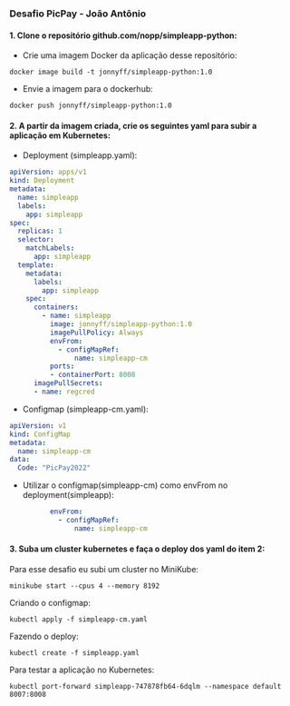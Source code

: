 ### Desafio PicPay - João Antônio

#### 1. Clone o repositório github.com/nopp/simpleapp-python:

- Crie uma imagem Docker da aplicação desse repositório:

 `docker image build -t jonnyff/simpleapp-python:1.0`

- Envie a imagem para o dockerhub:

 `docker push jonnyff/simpleapp-python:1.0`

#### 2. A partir da imagem criada, crie os seguintes yaml para subir a aplicação em Kubernetes:

- Deployment (simpleapp.yaml):

```yaml
apiVersion: apps/v1
kind: Deployment
metadata:
  name: simpleapp
  labels:
    app: simpleapp
spec:
  replicas: 1
  selector:
    matchLabels:
      app: simpleapp
  template:
    metadata:
      labels:
        app: simpleapp
    spec:
      containers:
        - name: simpleapp
          image: jonnyff/simpleapp-python:1.0
          imagePullPolicy: Always
          envFrom:
            - configMapRef:
                name: simpleapp-cm
          ports:
          - containerPort: 8008
      imagePullSecrets:
      - name: regcred
```

- Configmap (simpleapp-cm.yaml):

```yaml
apiVersion: v1
kind: ConfigMap
metadata:
  name: simpleapp-cm
data:
  Code: "PicPay2022"
```

- Utilizar o configmap(simpleapp-cm) como envFrom no deployment(simpleapp):

```yaml
          envFrom:
            - configMapRef:
                name: simpleapp-cm
```

#### 3. Suba um cluster kubernetes e faça o deploy dos yaml do item 2:

Para esse desafio eu subi um cluster no MiniKube:

   `minikube start --cpus 4 --memory 8192`

Criando o configmap:

   `kubectl apply -f simpleapp-cm.yaml`

Fazendo o deploy:

   `kubectl create -f simpleapp.yaml`

Para testar a aplicação no Kubernetes:

`kubectl port-forward simpleapp-747878fb64-6dqlm --namespace default 8007:8008`
